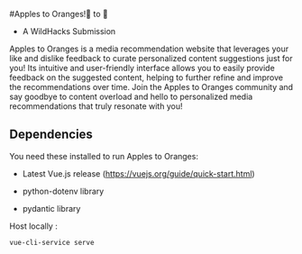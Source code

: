 #Apples to Oranges!🍎 to 🍊
 - A WildHacks Submission


Apples to Oranges is a media recommendation website that leverages your like and dislike feedback to curate personalized content suggestions just for you! Its intuitive and user-friendly interface allows you to easily provide feedback on the suggested content, helping to further refine and improve the recommendations over time. Join the Apples to Oranges community and say goodbye to content overload and hello to personalized media recommendations that truly resonate with you!



## Dependencies
You need these installed to run Apples to Oranges:

- Latest Vue.js release (https://vuejs.org/guide/quick-start.html)

- python-dotenv library

- pydantic library

Host locally :

```
vue-cli-service serve
```
